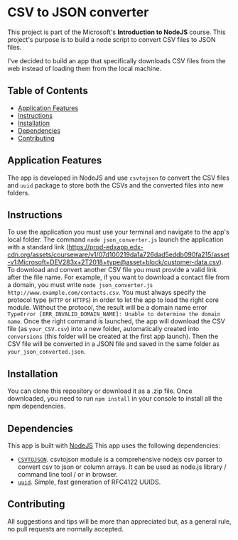 # CSV to JSON converter

This project is part of the Microsoft's __Introduction to NodeJS__ course. This project's purpose is to build a node script to convert CSV files to JSON files.

I've decided to build an app that specifically downloads CSV files from the web instead of loading them from the local machine.

## Table of Contents

* [Application Features](#application)
* [Instructions](#instructions)
* [Installation](#installation)
* [Dependencies](#dependencies)
* [Contributing](#contributing)

## Application Features

The app is developed in NodeJS and use `csvtojson` to convert the CSV files and `uuid` package to store both the CSVs and the converted files into new folders.

## Instructions

To use the application you must use your terminal and navigate to the app's local folder. The command `node json_converter.js` launch the application with a standard link (https://prod-edxapp.edx-cdn.org/assets/courseware/v1/07d100219da1a726dad5eddb090fa215/asset-v1:Microsoft+DEV283x+2T2018+type@asset+block/customer-data.csv). To download and convert another CSV file you must provide a valid link after the file name. For example, if you want to download a contact file from a domain, you must write `node json_converter.js http://www.example.com/contacts.csv`. You must always specify the protocol type (`HTTP` or `HTTPS`) in order to let the app to load the right core module. Without the protocol, the result will be a domain name error `TypeError [ERR_INVALID_DOMAIN_NAME]: Unable to determine the domain name`.
Once the right command is launched, the app will download the CSV file (as `your_CSV.csv`) into a new folder, automatically created into `conversions` (this folder will be created at the first app launch). Then the CSV file will be converted in a JSON file and saved in the same folder as `your_json_converted.json`.

## Installation

You can clone this repository or download it as a .zip file.
Once downloaded, you need to run `npm install` in your console to install all the npm dependencies.

## Dependencies

This app is built with [NodeJS](https://nodejs.org/en/)
This app uses the following dependencies:

- [`CSVTOJSON`](https://www.npmjs.com/package/csvtojson). csvtojson module is a comprehensive nodejs csv parser to convert csv to json or column arrays. It can be used as node.js library / command line tool / or in browser.
- [`uuid`](https://www.npmjs.com/package/uuid). Simple, fast generation of RFC4122 UUIDS.

## Contributing

All suggestions and tips will be more than appreciated but, as a general rule, no pull requests are normally accepted.

